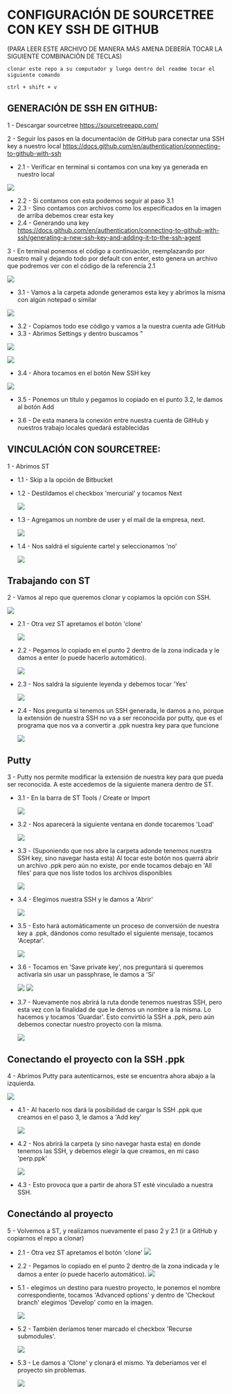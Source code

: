 # CONFIGURACIÓN DE SOURCETREE CON KEY SSH DE GITHUB

(PARA LEER ESTE ARCHIVO DE MANERA MÁS AMENA DEBERÍA TOCAR LA SIGUIENTE COMBINACIÓN DE TECLAS)

```shell
clonar este repo a su computador y luego dentro del readme tocar el siguiente comando

ctrl + shift + v

```

## GENERACIÓN DE SSH EN GITHUB:

1 - Descargar sourcetree https://sourcetreeapp.com/

2 - Seguir los pasos en la documentación de GitHub para conectar una SSH key a nuestro local https://docs.github.com/en/authentication/connecting-to-github-with-ssh

- 2.1 - Verificar en terminal si contamos con una key ya generada en nuestro local

![](./img/1.png)

- 2.2 - Si contamos con esta podemos seguir al paso 3.1
- 2.3 - Sino contamos con archivos como los específicados en la imagen de arriba debemos crear esta key
- 2.4 - Generando una key https://docs.github.com/en/authentication/connecting-to-github-with-ssh/generating-a-new-ssh-key-and-adding-it-to-the-ssh-agent

3 - En terminal ponemos el código a continuación, reemplazando por nuestro mail y dejando todo por default con enter, esto genera un archivo que podremos ver con el código de la referencia 2.1

![](./img/2.png)

- 3.1 - Vamos a la carpeta adonde generamos esta key y abrimos la misma con algún notepad o similar

![](./img/3.png)

- 3.2 - Copiamos todo ese código y vamos a la nuestra cuenta ade GitHub
- 3.3 - Abrimos Settings y dentro buscamos "

![](./img/4.png)

![](./img/5.png)

- 3.4 - Ahora tocamos en el botón New SSH key

![](./img/6.png)

- 3.5 - Ponemos un título y pegamos lo copiado en el punto 3.2, le damos al botón Add

- 3.6 - De esta manera la conexión entre nuestra cuenta de GitHub y nuestros trabajo locales quedará establecidas

## VINCULACIÓN CON SOURCETREE:

1 - Abrimos ST

- 1.1 - Skip a la opción de Bitbucket

- 1.2 - Destildamos el checkbox 'mercurial' y tocamos Next

  ![](./img/7.png)

- 1.3 - Agregamos un nombre de user y el mail de la empresa, next.

  ![](./img/8.png)

* 1.4 - Nos saldrá el siguiente cartel y seleccionamos 'no'

  ![](./img/9.png)

## Trabajando con ST

2 - Vamos al repo que queremos clonar y copiamos la opción con SSH.

![](./img/10.png)

- 2.1 - Otra vez ST apretamos el botón 'clone'

  ![](./img/11.png)

- 2.2 - Pegamos lo copiado en el punto 2 dentro de la zona indicada y le damos a enter (o puede hacerlo automático).

  ![](./img/12.png)

- 2.3 - Nos saldrá la siguiente leyenda y debemos tocar 'Yes'

  ![](./img/13.png)

- 2.4 - Nos pregunta si tenemos un SSH generada, le damos a no, porque la extensión de nuestra SSH no va a ser reconocida por putty, que es el programa que nos va a convertir a .ppk nuestra key para que funcione

  ![](./img/14.png)

## Putty

3 - Putty nos permite modificar la extensión de nuestra key para que pueda ser reconocida. A este accedemos de la siguiente manera dentro de ST.

- 3.1 - En la barra de ST Tools / Create or Import

  ![](./img/16.png)

- 3.2 - Nos aparecerá la siguiente ventana en donde tocaremos 'Load'

  ![](./img/17.png)

- 3.3 - (Suponiendo que nos abre la carpeta adonde tenemos nuestra SSH key, sino navegar hasta esta) Al tocar este botón nos querrá abrir un archivo .ppk pero aún no existe, por ende tocamos debajo en 'All files' para que nos liste todos los archivos disponibles

  ![](./img/21.png)

- 3.4 - Elegimos nuestra SSH y le damos a 'Abrir'

  ![](./img/22.png)

- 3.5 - Esto hará automáticamente un proceso de conversión de nuestra key a .ppk, dándonos como resultado el siguiente mensaje, tocamos 'Aceptar'.

  ![](./img/23.png)

- 3.6 - Tocamos en 'Save private key', nos preguntará si queremos activarla sin usar un passphrase, le damos a 'Sí'

  ![](./img/24.png)
  ![](./img/25.png)

- 3.7 - Nuevamente nos abrirá la ruta donde tenemos nuestras SSH, pero esta vez con la finalidad de que le demos un nombre a la misma. Lo hacemos y tocamos 'Guardar'. Esto convirtió la SSH a .ppk, pero aún debemos conectar nuestro proyecto con la misma.

  ![](./img/26.png)

## Conectando el proyecto con la SSH .ppk

4 - Abrimos Putty para autenticarnos, este se encuentra ahora abajo a la izquierda.

![](./img/28.png)

- 4.1 - Al hacerlo nos dará la posibilidad de cargar ls SSH .ppk que creamos en el paso 3, le damos a 'Add key'

  ![](./img/27.png)

- 4.2 - Nos abrirá la carpeta (y sino navegar hasta esta) en donde tenemos las SSH, y debemos elegir la que creamos, en mi caso 'perp.ppk'

  ![](./img/29.png)

- 4.3 - Esto provoca que a partir de ahora ST esté vinculado a nuestra SSH.

## Conectándo al proyecto

5 - Volvemos a ST, y realizamos nuevamente el paso 2 y 2.1 (ir a GitHub y copiarnos el repo a clonar)

- 2.1 - Otra vez ST apretamos el botón 'clone'
  ![](./img/11.png)

- 2.2 - Pegamos lo copiado en el punto 2 dentro de la zona indicada y le damos a enter (o puede hacerlo automático).
  ![](./img/12.png)

- 5.1 - elegimos un destino para nuestro proyecto, le ponemos el nombre correspondiente, tocamos 'Advanced options' y dentro de 'Checkout branch' elegimos 'Develop' como en la imagen.

  ![](./img/31.png)

- 5.2 - También deríamos tener marcado el checkbox 'Recurse submodules'.

  ![](./img/32.png)

- 5.3 - Le damos a 'Clone' y clonará el mismo. Ya deberíamos ver el proyecto sin problemas.

  ![](./img/34.png)
